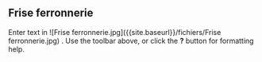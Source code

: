 ## Frise ferronnerie

Enter text in ![Frise ferronnerie.jpg]({{site.baseurl}}/fichiers/Frise ferronnerie.jpg)
. Use the toolbar above, or click the **?** button for formatting help.
